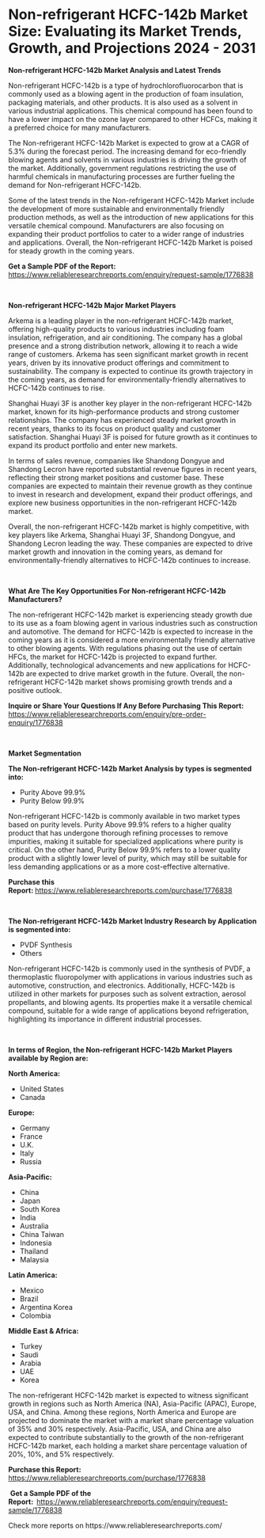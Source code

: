 <p><h1>Non-refrigerant HCFC-142b Market Size: Evaluating its Market Trends, Growth, and Projections 2024 - 2031</h1></p><p><strong>Non-refrigerant HCFC-142b Market Analysis and Latest Trends</strong></p>
<p><p>Non-refrigerant HCFC-142b is a type of hydrochlorofluorocarbon that is commonly used as a blowing agent in the production of foam insulation, packaging materials, and other products. It is also used as a solvent in various industrial applications. This chemical compound has been found to have a lower impact on the ozone layer compared to other HCFCs, making it a preferred choice for many manufacturers.</p><p>The Non-refrigerant HCFC-142b Market is expected to grow at a CAGR of 5.3% during the forecast period. The increasing demand for eco-friendly blowing agents and solvents in various industries is driving the growth of the market. Additionally, government regulations restricting the use of harmful chemicals in manufacturing processes are further fueling the demand for Non-refrigerant HCFC-142b.</p><p>Some of the latest trends in the Non-refrigerant HCFC-142b Market include the development of more sustainable and environmentally friendly production methods, as well as the introduction of new applications for this versatile chemical compound. Manufacturers are also focusing on expanding their product portfolios to cater to a wider range of industries and applications. Overall, the Non-refrigerant HCFC-142b Market is poised for steady growth in the coming years.</p></p>
<p><strong>Get a Sample PDF of the Report:&nbsp;</strong> <a href="https://www.reliableresearchreports.com/enquiry/request-sample/1776838">https://www.reliableresearchreports.com/enquiry/request-sample/1776838</a></p>
<p>&nbsp;</p>
<p><strong>Non-refrigerant HCFC-142b Major Market Players</strong></p>
<p><p>Arkema is a leading player in the non-refrigerant HCFC-142b market, offering high-quality products to various industries including foam insulation, refrigeration, and air conditioning. The company has a global presence and a strong distribution network, allowing it to reach a wide range of customers. Arkema has seen significant market growth in recent years, driven by its innovative product offerings and commitment to sustainability. The company is expected to continue its growth trajectory in the coming years, as demand for environmentally-friendly alternatives to HCFC-142b continues to rise.</p><p>Shanghai Huayi 3F is another key player in the non-refrigerant HCFC-142b market, known for its high-performance products and strong customer relationships. The company has experienced steady market growth in recent years, thanks to its focus on product quality and customer satisfaction. Shanghai Huayi 3F is poised for future growth as it continues to expand its product portfolio and enter new markets.</p><p>In terms of sales revenue, companies like Shandong Dongyue and Shandong Lecron have reported substantial revenue figures in recent years, reflecting their strong market positions and customer base. These companies are expected to maintain their revenue growth as they continue to invest in research and development, expand their product offerings, and explore new business opportunities in the non-refrigerant HCFC-142b market.</p><p>Overall, the non-refrigerant HCFC-142b market is highly competitive, with key players like Arkema, Shanghai Huayi 3F, Shandong Dongyue, and Shandong Lecron leading the way. These companies are expected to drive market growth and innovation in the coming years, as demand for environmentally-friendly alternatives to HCFC-142b continues to increase.</p></p>
<p>&nbsp;</p>
<p><strong>What Are The Key Opportunities For Non-refrigerant HCFC-142b Manufacturers?</strong></p>
<p><p>The non-refrigerant HCFC-142b market is experiencing steady growth due to its use as a foam blowing agent in various industries such as construction and automotive. The demand for HCFC-142b is expected to increase in the coming years as it is considered a more environmentally friendly alternative to other blowing agents. With regulations phasing out the use of certain HFCs, the market for HCFC-142b is projected to expand further. Additionally, technological advancements and new applications for HCFC-142b are expected to drive market growth in the future. Overall, the non-refrigerant HCFC-142b market shows promising growth trends and a positive outlook.</p></p>
<p><strong>Inquire or Share Your Questions If Any Before Purchasing This Report:</strong> <a href="https://www.reliableresearchreports.com/enquiry/pre-order-enquiry/1776838">https://www.reliableresearchreports.com/enquiry/pre-order-enquiry/1776838</a></p>
<p>&nbsp;</p>
<p><strong>Market Segmentation</strong></p>
<p><strong>The Non-refrigerant HCFC-142b Market Analysis by types is segmented into:</strong></p>
<p><ul><li>Purity Above 99.9%</li><li>Purity Below 99.9%</li></ul></p>
<p><p>Non-refrigerant HCFC-142b is commonly available in two market types based on purity levels. Purity Above 99.9% refers to a higher quality product that has undergone thorough refining processes to remove impurities, making it suitable for specialized applications where purity is critical. On the other hand, Purity Below 99.9% refers to a lower quality product with a slightly lower level of purity, which may still be suitable for less demanding applications or as a more cost-effective alternative.</p></p>
<p><strong>Purchase this Report:&nbsp;</strong><a href="https://www.reliableresearchreports.com/purchase/1776838">https://www.reliableresearchreports.com/purchase/1776838</a></p>
<p>&nbsp;</p>
<p><strong>The Non-refrigerant HCFC-142b Market Industry Research by Application is segmented into:</strong></p>
<p><ul><li>PVDF Synthesis</li><li>Others</li></ul></p>
<p><p>Non-refrigerant HCFC-142b is commonly used in the synthesis of PVDF, a thermoplastic fluoropolymer with applications in various industries such as automotive, construction, and electronics. Additionally, HCFC-142b is utilized in other markets for purposes such as solvent extraction, aerosol propellants, and blowing agents. Its properties make it a versatile chemical compound, suitable for a wide range of applications beyond refrigeration, highlighting its importance in different industrial processes.</p></p>
<p>&nbsp;</p>
<p><strong>In terms of Region, the Non-refrigerant HCFC-142b Market Players available by Region are:</strong></p>
<p>
    <p> <strong> North America: </strong>
        <ul>
            <li>United States</li>
            <li>Canada</li>
        </ul>
        </p> 
    <p> <strong> Europe: </strong>
        <ul>
            <li>Germany</li>
            <li>France</li>
            <li>U.K.</li>
            <li>Italy</li>
            <li>Russia</li>
        </ul>
        </p> 
    <p> <strong> Asia-Pacific: </strong>
        <ul>
            <li>China</li>
            <li>Japan</li>
            <li>South Korea</li>
            <li>India</li>
            <li>Australia</li>
            <li>China Taiwan</li>
            <li>Indonesia</li>
            <li>Thailand</li>
            <li>Malaysia</li>
        </ul>
        </p> 
    <p> <strong> Latin America: </strong>
        <ul>
            <li>Mexico</li>
            <li>Brazil</li>
            <li>Argentina Korea</li>
            <li>Colombia</li>
        </ul>
        </p> 
    <p> <strong> Middle East & Africa: </strong>
        <ul>
            <li>Turkey</li>
            <li>Saudi</li>
            <li>Arabia</li>
            <li>UAE</li>
            <li>Korea</li>
        </ul>
    </p>
    </p>
<p><p>The non-refrigerant HCFC-142b market is expected to witness significant growth in regions such as North America (NA), Asia-Pacific (APAC), Europe, USA, and China. Among these regions, North America and Europe are projected to dominate the market with a market share percentage valuation of 35% and 30% respectively. Asia-Pacific, USA, and China are also expected to contribute substantially to the growth of the non-refrigerant HCFC-142b market, each holding a market share percentage valuation of 20%, 10%, and 5% respectively.</p></p>
<p><strong>Purchase this Report: </strong><a href="https://www.reliableresearchreports.com/purchase/1776838">https://www.reliableresearchreports.com/purchase/1776838</a></p>
<p>&nbsp;<strong>Get a Sample PDF of the Report:&nbsp;&nbsp;</strong><a href="https://www.reliableresearchreports.com/enquiry/request-sample/1776838">https://www.reliableresearchreports.com/enquiry/request-sample/1776838</a></p>
<p><strong></strong></p>
<p>Check more reports on https://www.reliableresearchreports.com/</p>